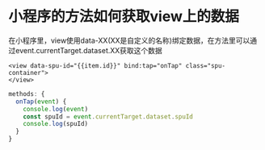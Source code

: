 # 小程序的方法如何获取view上的数据

在小程序里，view使用data-XX(XX是自定义的名称)绑定数据，在方法里可以通过event.currentTarget.dataset.XX获取这个数据

```
<view data-spu-id="{{item.id}}" bind:tap="onTap" class="spu-container">
</view>
```

```js
methods: {
  onTap(event) {
    console.log(event)
    const spuId = event.currentTarget.dataset.spuId
    console.log(spuId)
  }
}
```
